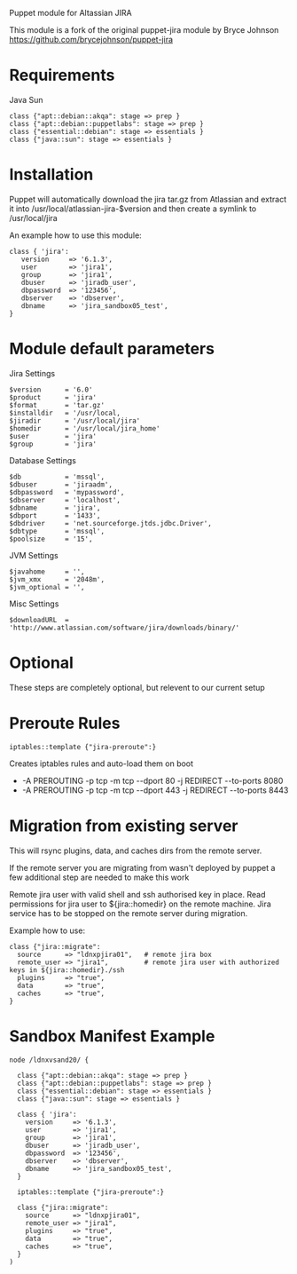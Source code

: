 Puppet module for Altassian JIRA

This module is a fork of the original puppet-jira module by Bryce Johnson https://github.com/brycejohnson/puppet-jira

# Requirements

   Java Sun 

    class {"apt::debian::akqa": stage => prep }
    class {"apt::debian::puppetlabs": stage => prep } 
    class {"essential::debian": stage => essentials }
    class {"java::sun": stage => essentials }

# Installation 


Puppet will automatically download the jira tar.gz from Atlassian and extract it into /usr/local/atlassian-jira-$version
and then create a symlink to /usr/local/jira

An example how to use this module:

    class { 'jira':
       version     => '6.1.3',
       user        => 'jira1',
       group       => 'jira1',
       dbuser      => 'jiradb_user',
       dbpassword  => '123456',
       dbserver    => 'dbserver',
       dbname      => 'jira_sandbox05_test',
    }


# Module default parameters

Jira Settings

    $version      = '6.0'
    $product      = 'jira'
    $format       = 'tar.gz'
    $installdir   = '/usr/local,
    $jiradir      = '/usr/local/jira'
    $homedir      = '/usr/local/jira_home'
    $user         = 'jira'
    $group        = 'jira'

 Database Settings
 
    $db           = 'mssql',
    $dbuser       = 'jiraadm',
    $dbpassword   = 'mypassword',
    $dbserver     = 'localhost',
    $dbname       = 'jira',
    $dbport       = '1433',
    $dbdriver     = 'net.sourceforge.jtds.jdbc.Driver',
    $dbtype       = 'mssql',
    $poolsize     = '15',

 JVM Settings
 
    $javahome     = '',
    $jvm_xmx      = '2048m',
    $jvm_optional = '',

 Misc Settings

    $downloadURL  = 'http://www.atlassian.com/software/jira/downloads/binary/'


# Optional #


These steps are completely optional, but relevent to our current setup


# Preroute Rules


    iptables::template {"jira-preroute":}


Creates iptables rules and auto-load them on boot 

  * -A PREROUTING -p tcp -m tcp --dport 80 -j REDIRECT --to-ports 8080
  * -A PREROUTING -p tcp -m tcp --dport 443 -j REDIRECT --to-ports 8443



# Migration from existing server
  

This will rsync plugins, data, and caches dirs from the remote server.
 
If the remote server you are migrating from wasn't deployed by puppet a few additional step are needed to make this work

 Remote jira user with valid shell and ssh authorised key in place.
 Read permissions for jira user to ${jira::homedir} on the remote machine.
 Jira service  has to be stopped on the remote server during migration.


Example how to use:

    class {"jira::migrate":
      source      => "ldnxpjira01",   # remote jira box
      remote_user => "jira1",         # remote jira user with authorized keys in ${jira::homedir}./ssh
      plugins     => "true",
      data        => "true",
      caches      => "true",
    }


# Sandbox Manifest Example 


    node /ldnxvsand20/ {

      class {"apt::debian::akqa": stage => prep }
      class {"apt::debian::puppetlabs": stage => prep }
      class {"essential::debian": stage => essentials }
      class {"java::sun": stage => essentials }

      class { 'jira':
        version     => '6.1.3',
        user        => 'jira1',
        group       => 'jira1',
        dbuser      => 'jiradb_user',
        dbpassword  => '123456',
        dbserver    => 'dbserver',
        dbname      => 'jira_sandbox05_test',
      }

      iptables::template {"jira-preroute":}

      class {"jira::migrate":
        source      => "ldnxpjira01",
        remote_user => "jira1",
        plugins     => "true",
        data        => "true",
        caches      => "true",
      }
    )
